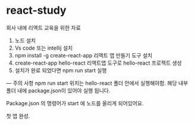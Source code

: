 # react-study
회사 내에 리액트 교육을 위한 자료


1. 노드 설치
2. Vs code 또는 intellij 설치 
3. npm install -g create-react-app    리액트 앱 만들기 도구 설치
4. create-react-app hello-react  리액트앱 도구로 hello-react 프로젝트 생성
5. 설치가 완료 되었다면 npm run start 실행 


— 주의 사항
 npm run start 위치는 hello-react 폴더 안에서 실행해야함.
해당 내부 폴더 내에 package.json이 있어야 실행 됩니다.

Package.json 	의 명령어가 start 에 노드를 올리게 되어있어요.




첫 앱 완성.
